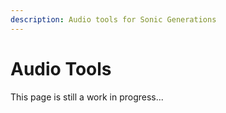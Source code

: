 ```yaml
---
description: Audio tools for Sonic Generations
---
```

# Audio Tools

This page is still a work in progress...